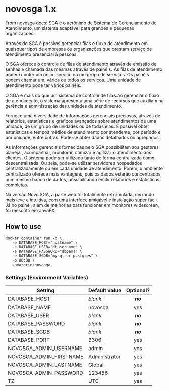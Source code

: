 # novosga 1.x
From novosga docs:
SGA é o acrônimo de Sistema de Gerenciamento de Atendimento, um sistema adaptável para grandes e pequenas organizações.

Através do SGA é possível gerenciar filas e fluxo de atendimento em quaisquer tipos de empresas ou organizações que prestam serviço de atendimento presencial à pessoas.

O SGA oferece o controle de filas de atendimento através de emissão de senhas e chamada das mesmas através de painéis. As filas de atendimento podem conter um único serviço ou um grupo de serviços. Os painéis podem chamar um, vários ou todos os serviços. Uma unidade de atendimento pode ter vários painéis.

O SGA é mais do que um sistema de controle de filas.Ao gerenciar o fluxo de atendimento, o sistema apresenta uma série de recursos que auxiliam na gerência e administração das unidades de atendimento.

Fornece uma diversidade de informações gerenciais preciosas, através de relatórios, estatísticas e gráficos avançados sobre atendimentos de uma unidade, de um grupo de unidades ou de todas elas. É possível obter estatísticas e tempos médios de atendimento por atendente, por período e por unidade, entre outras. Pode-se obter dados detalhados ou agregados.

As informações gerenciais fornecidas pelo SGA possibilitam aos gestores planejar, acompanhar, monitorar, otimizar e agilizar o atendimento aos clientes. O sistema pode ser utilizado tanto de forma centralizada como descentralizada. Ou seja, pode-se utilizar servidores hospedados centralizadamente ou em cada unidade de atendimento. Porém, o ambiente centralizado oferece mais vantagens, pois os dados estarão concentrados num mesmo banco de dados, possibilitando emitir relatórios e estatísticas completas.

Na versão Novo SGA, a parte web foi totalmente reformulada, deixando mais leve e intuitiva, com uma interface amigável e instalação super fácil. Já no painel, além de melhorias para funcionar em monitores widescreen, foi reescrito em JavaFX.

## How to use
```
docker container run -d \
   -e DATABASE_HOST="hostname" \
   -e DATABASE_USER="dbusername" \
   -e DATABASE_PASSWORD="dbpass" \
   -e DATABASE_SGDB="mysql or postgres" \
   -p 80:80 \
   somatorio/novosga
```


### Settings (Environment Variables)

| Setting                 | Default value       | Optional? |
| ----------------------- | ------------------- | :-------: |
| DATABASE_HOST           | *blank*             | ***no***  |
| DATABASE_NAME           | novosga             | yes       | 
| DATABASE_USER           | *blank*             | ***no***  |
| DATABASE_PASSWORD       | *blank*             | ***no***  | 
| DATABASE_SGDB           | *blank*             | ***no***  |
| DATABASE_PORT           | 3306                | yes       |
| NOVOSGA_ADMIN_USERNAME  | admin               | yes       |
| NOVOSGA_ADMIN_FIRSTNAME | Administrator       | yes       | 
| NOVOSGA_ADMIN_LASTNAME  | Global              | yes       | 
| NOVOSGA_ADMIN_PASSWORD  | 123456              | yes       |
| TZ                      | UTC                 | yes       |
